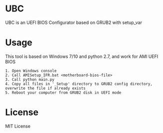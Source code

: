 # UBC
UBC is an UEFI BIOS Configurator based on GRUB2 with setup_var

# Usage
This tool is based on Windows 7/10 and python 2.7, and work for AMI UEFI BIOS
```
1. Open Windows console
2. Call AMISetup_IFR.bat <motherboard-bios-file>
3. Call python main.py
4. Copy all files in '_Setup' directory to GRUB2 config directory, overwrite the file if already exists
5. Reboot your computer from GRUB2 disk in UEFI mode
```

# License
MIT License
